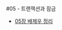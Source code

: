 #05 - 트랜잭션과 잠금

- [05장 배제우 정리](https://parallel-shrine-c64.notion.site/05-16b7d6692ca8805faa5cdb501579c425)
